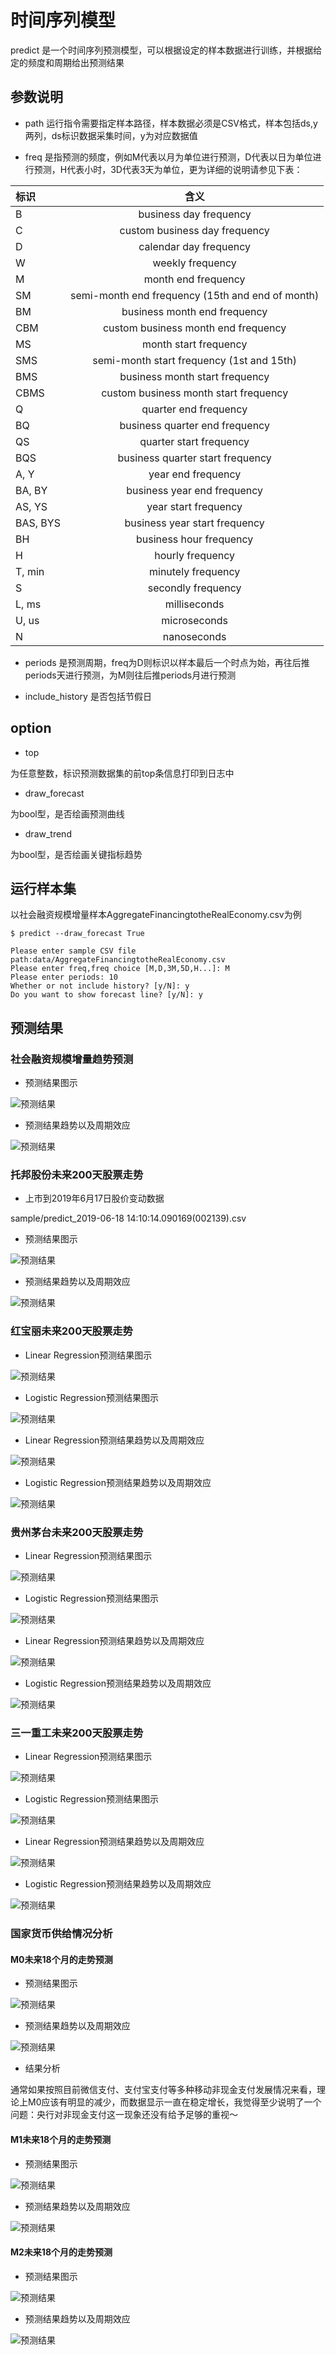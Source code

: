 # 时间序列模型

predict 是一个时间序列预测模型，可以根据设定的样本数据进行训练，并根据给定的频度和周期给出预测结果

## 参数说明

* path 运行指令需要指定样本路径，样本数据必须是CSV格式，样本包括ds,y两列，ds标识数据采集时间，y为对应数据值

* freq 是指预测的频度，例如M代表以月为单位进行预测，D代表以日为单位进行预测，H代表小时，3D代表3天为单位，更为详细的说明请参见下表：

|标识|含义|
|:---|:---:|
|B	|business day frequency|
|C	|custom business day frequency|
|D	|calendar day frequency|
|W	|weekly frequency|
|M	|month end frequency|
|SM	|semi-month end frequency (15th and end of month)|
|BM	|business month end frequency|
|CBM|	custom business month end frequency|
|MS	|month start frequency|
|SMS|	semi-month start frequency (1st and 15th)|
|BMS|	business month start frequency|
|CBMS|	custom business month start frequency|
|Q	|quarter end frequency|
|BQ	|business quarter end frequency|
|QS	|quarter start frequency|
|BQS|	business quarter start frequency|
|A, Y|	year end frequency|
|BA, BY|	business year end frequency|
|AS, YS|	year start frequency|
|BAS, BYS|	business year start frequency|
|BH|	business hour frequency|
|H	|hourly frequency|
|T, min|	minutely frequency|
|S	|secondly frequency|
|L, ms|	milliseconds|
|U, us|	microseconds|
|N  |nanoseconds|

* periods 是预测周期，freq为D则标识以样本最后一个时点为始，再往后推periods天进行预测，为M则往后推periods月进行预测

* include_history 是否包括节假日

## option

* top

为任意整数，标识预测数据集的前top条信息打印到日志中
* draw_forecast

为bool型，是否绘画预测曲线
* draw_trend

为bool型，是否绘画关键指标趋势

## 运行样本集
以社会融资规模增量样本AggregateFinancingtotheRealEconomy.csv为例
```
$ predict --draw_forecast True

Please enter sample CSV file path:data/AggregateFinancingtotheRealEconomy.csv
Please enter freq,freq choice [M,D,3M,5D,H...]: M
Please enter periods: 10
Whether or not include history? [y/N]: y
Do you want to show forecast line? [y/N]: y
```
## 预测结果

### 社会融资规模增量趋势预测

* 预测结果图示

![预测结果](static/Figure_1.png)

* 预测结果趋势以及周期效应

![预测结果](static/Figure_2.png)

### 托邦股份未来200天股票走势

* 上市到2019年6月17日股价变动数据

sample/predict_2019-06-18 14:10:14.090169(002139).csv

* 预测结果图示

![预测结果](static/Figure_3.png)

* 预测结果趋势以及周期效应

![预测结果](static/Figure_4.png)

### 红宝丽未来200天股票走势

* Linear Regression预测结果图示

![预测结果](static/Figure_5.png)

* Logistic Regression预测结果图示

![预测结果](static/Figure_21.png)

* Linear Regression预测结果趋势以及周期效应

![预测结果](static/Figure_6.png)

* Logistic Regression预测结果趋势以及周期效应

![预测结果](static/Figure_22.png)

### 贵州茅台未来200天股票走势

* Linear Regression预测结果图示

![预测结果](static/Figure_7.png)

* Logistic Regression预测结果图示

![预测结果](static/Figure_19.png)

* Linear Regression预测结果趋势以及周期效应

![预测结果](static/Figure_8.png)

* Logistic Regression预测结果趋势以及周期效应

![预测结果](static/Figure_20.png)

### 三一重工未来200天股票走势

* Linear Regression预测结果图示

![预测结果](static/Figure_9.png)

* Logistic Regression预测结果图示

![预测结果](static/Figure_17.png)

* Linear Regression预测结果趋势以及周期效应

![预测结果](static/Figure_10.png)

* Logistic Regression预测结果趋势以及周期效应

![预测结果](static/Figure_18.png)




### 国家货币供给情况分析

#### M0未来18个月的走势预测

* 预测结果图示

![预测结果](static/Figure_11.png)

* 预测结果趋势以及周期效应

![预测结果](static/Figure_12.png)

* 结果分析

通常如果按照目前微信支付、支付宝支付等多种移动非现金支付发展情况来看，理论上M0应该有明显的减少，而数据显示一直在稳定增长，我觉得至少说明了一个问题：央行对非现金支付这一现象还没有给予足够的重视～

#### M1未来18个月的走势预测

* 预测结果图示

![预测结果](static/Figure_13.png)

* 预测结果趋势以及周期效应

![预测结果](static/Figure_14.png)

#### M2未来18个月的走势预测

* 预测结果图示

![预测结果](static/Figure_15.png)

* 预测结果趋势以及周期效应

![预测结果](static/Figure_16.png)

